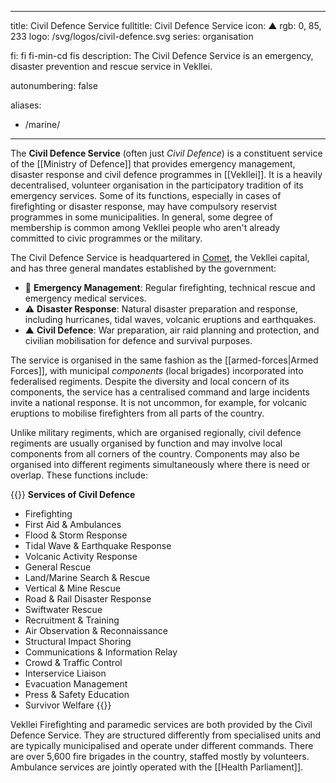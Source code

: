   ---
title: Civil Defence Service
fulltitle: Civil Defence Service
icon: ▲
rgb: 0, 85, 233
logo: /svg/logos/civil-defence.svg
series: organisation

fi: fi fi-min-cd fis
description: The Civil Defence Service is an emergency, disaster prevention and rescue service in Vekllei.

autonumbering: false

aliases:
- /marine/
---
The <span class="fi fi-min-cd fis"></span> **Civil Defence Service** (often just *Civil Defence*) is a constituent service of the [[Ministry of Defence]] that provides emergency management, disaster response and civil defence programmes in [[Vekllei]]. It is a heavily decentralised, volunteer organisation in the participatory tradition of its emergency services. Some of its functions, especially in cases of firefighting or disaster response, may have compulsory reservist programmes in some municipalities. In general, some degree of membership is common among Vekllei people who aren't already committed to civic programmes or the military.

The Civil Defence Service is headquartered in [Comet](/comet/), the Vekllei capital, and has three general mandates established by the government:

* <span class="navicon">🚨</span> **Emergency Management**: Regular firefighting, technical rescue and emergency medical services.
* <span class="navicon">⚠️</span> **Disaster Response**: Natural disaster preparation and response, including hurricanes, tidal waves, volcanic eruptions and earthquakes.
* <span class="navicon">▲</span> **Civil Defence**: War preparation, air raid planning and protection, and civilian mobilisation for defence and survival purposes.

The service is organised in the same fashion as the [[armed-forces|Armed Forces]], with municipal *components* (local brigades) incorporated into federalised regiments. Despite the diversity and local concern of its components, the service has a centralised command and large incidents invite a national response. It is not uncommon, for example, for volcanic eruptions to mobilise firefighters from all parts of the country.

Unlike military regiments, which are organised regionally, civil defence regiments are usually organised by function and may involve local components from all corners of the country. Components may also be organised into different regiments simultaneously where there is need or overlap. These functions include:

{{<note table>}}
**Services of Civil Defence**

* Firefighting
* First Aid & Ambulances
* Flood & Storm Response
* Tidal Wave & Earthquake Response
* Volcanic Activity Response
* General Rescue
* Land/Marine Search & Rescue
* Vertical & Mine Rescue
* Road & Rail Disaster Response
* Swiftwater Rescue
* Recruitment & Training
* Air Observation & Reconnaissance
* Structural Impact Shoring
* Communications & Information Relay
* Crowd & Traffic Control
* Interservice Liaison
* Evacuation Management
* Press & Safety Education
* Survivor Welfare
{{</note>}}

Vekllei Firefighting and paramedic services are both provided by the Civil Defence Service. They are structured differently from specialised units and are typically municipalised and operate under different commands. There are over 5,600 fire brigades in the country, staffed mostly by volunteers. Ambulance services are jointly operated with the [[Health Parliament]].